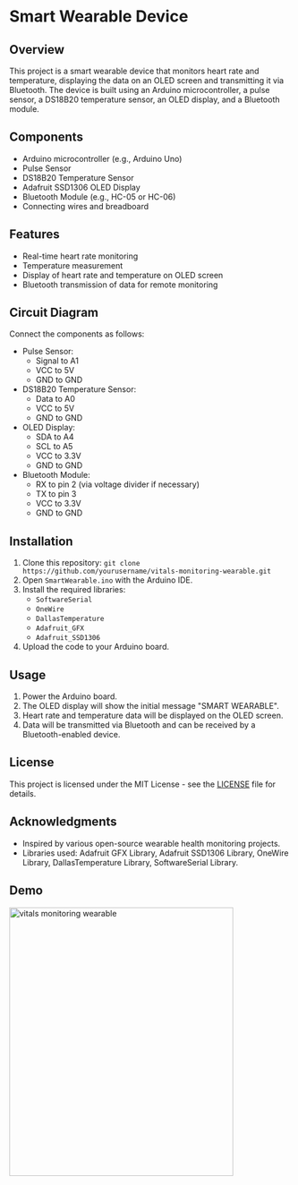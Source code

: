 # Smart Wearable Device

## Overview
This project is a smart wearable device that monitors heart rate and temperature, displaying the data on an OLED screen and transmitting it via Bluetooth. The device is built using an Arduino microcontroller, a pulse sensor, a DS18B20 temperature sensor, an OLED display, and a Bluetooth module.

## Components
- Arduino microcontroller (e.g., Arduino Uno)
- Pulse Sensor
- DS18B20 Temperature Sensor
- Adafruit SSD1306 OLED Display
- Bluetooth Module (e.g., HC-05 or HC-06)
- Connecting wires and breadboard

## Features
- Real-time heart rate monitoring
- Temperature measurement
- Display of heart rate and temperature on OLED screen
- Bluetooth transmission of data for remote monitoring

## Circuit Diagram
Connect the components as follows:
- Pulse Sensor:
  - Signal to A1
  - VCC to 5V
  - GND to GND
- DS18B20 Temperature Sensor:
  - Data to A0
  - VCC to 5V
  - GND to GND
- OLED Display:
  - SDA to A4
  - SCL to A5
  - VCC to 3.3V
  - GND to GND
- Bluetooth Module:
  - RX to pin 2 (via voltage divider if necessary)
  - TX to pin 3
  - VCC to 3.3V
  - GND to GND

## Installation
1. Clone this repository: `git clone https://github.com/yourusername/vitals-monitoring-wearable.git`
2. Open `SmartWearable.ino` with the Arduino IDE.
3. Install the required libraries:
   - `SoftwareSerial`
   - `OneWire`
   - `DallasTemperature`
   - `Adafruit_GFX`
   - `Adafruit_SSD1306`
4. Upload the code to your Arduino board.

## Usage
1. Power the Arduino board.
2. The OLED display will show the initial message "SMART WEARABLE".
3. Heart rate and temperature data will be displayed on the OLED screen.
4. Data will be transmitted via Bluetooth and can be received by a Bluetooth-enabled device.

## License
This project is licensed under the MIT License - see the [LICENSE](LICENSE) file for details.

## Acknowledgments
- Inspired by various open-source wearable health monitoring projects.
- Libraries used: Adafruit GFX Library, Adafruit SSD1306 Library, OneWire Library, DallasTemperature Library, SoftwareSerial Library.

## Demo
<img src="https://github.com/harshiniraj311/vitals-monitoring-wearable/assets/155360804/965340de-1b34-4d2e-8340-5628a161363d" alt="vitals monitoring wearable" width="400" height="480">

